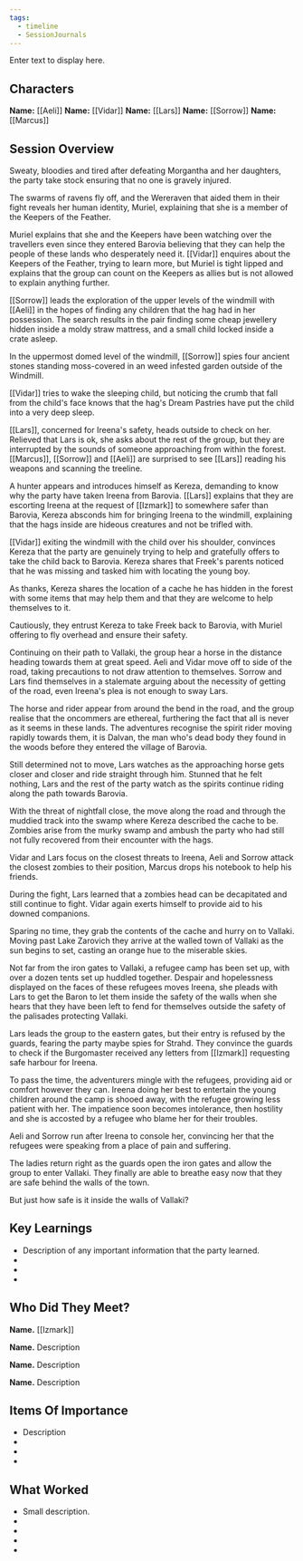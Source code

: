 ```yaml
---
tags:
  - timeline
  - SessionJournals
---
```


<div
      class='ob-timelines'
      data-date='144-43-49-00'
      data-title='dd-mm-yyy desc'
      data-class='orange'
      data-img = '\z_Assets\ImagePlaceholder.png'
      data-type='range'
      data-end="2000-10-20-00">
    Enter text to display here.
</div>

## Characters 
 
**Name:** [[Aeli]] 
**Name:**  [[Vidar]] 
**Name:** [[Lars]] 
**Name:** [[Sorrow]] 
**Name:** [[Marcus]] 
 
## Session Overview 

Sweaty, bloodies and tired after defeating Morgantha and her daughters, the party take stock ensuring that no one is gravely injured.

The swarms of ravens fly off,  and the Wereraven that aided them in their fight reveals her human identity, Muriel, explaining that she is a member of the Keepers of the Feather. 

Muriel explains that she and the Keepers have been watching over the travellers even since they entered Barovia believing that they can help the people of these lands who desperately need it. [[Vidar]] enquires about the Keepers of the Feather, trying to learn more, but Muriel is tight lipped and explains that the group can count on the Keepers as allies but is not allowed to explain anything further.

[[Sorrow]] leads the exploration of the upper levels of the windmill with [[Aeli]] in the hopes of finding any children that the hag had in her possession. The search results in the pair finding some cheap jewellery hidden inside a moldy straw mattress, and a small child locked inside a crate asleep.

In the uppermost domed level of the windmill, [[Sorrow]] spies four ancient stones standing moss-covered in an weed infested garden outside of the Windmill. 

[[Vidar]] tries to wake the sleeping child, but noticing the crumb that fall from the child's face knows that the hag's Dream Pastries have put the child into a very deep sleep.

[[Lars]], concerned for Ireena's safety, heads outside to check on her. Relieved that Lars is ok, she asks about the rest of the group, but they are interrupted by the sounds of someone approaching from within the forest. [[Marcus]], [[Sorrow]] and [[Aeli]] are surprised to see [[Lars]] reading his weapons and scanning the treeline. 

A hunter appears and introduces himself as Kereza, demanding to know why the party have taken Ireena from Barovia. [[Lars]] explains that they are escorting Ireena at the request of [[Izmark]] to somewhere safer than Barovia, Kereza absconds him for bringing Ireena to the windmill, explaining that the hags inside are hideous creatures and not be trifled with.

[[Vidar]] exiting the windmill with the child over his shoulder, convinces Kereza that the party are genuinely trying to help and gratefully offers to take the child back to Barovia. Kereza shares that Freek's parents noticed that he was missing and tasked him with locating the young boy.

As thanks, Kereza shares the location of a cache he has hidden in the forest with some items that may help them and that they are welcome to help themselves to it.

Cautiously, they entrust Kereza to take Freek back to Barovia, with Muriel offering to fly overhead and ensure their safety.

Continuing on their path to Vallaki, the group hear a horse in the distance heading towards them at great speed. Aeli and Vidar move off to side of the road, taking precautions to not draw attention to themselves. Sorrow and Lars find themselves in a stalemate arguing about the necessity of getting of the road, even Ireena's plea is not enough to sway Lars.

The horse and rider appear from around the bend in the road, and the group realise that the oncommers are ethereal, furthering the fact that all is never as it seems in these lands. The adventures recognise the spirit rider moving rapidly towards them, it is Dalvan, the man who's dead body they found in the woods before they entered the village of Barovia.

Still determined not to move, Lars watches as the approaching horse gets closer and closer and ride straight through him. Stunned that he felt nothing, Lars and the rest of the party watch as the spirits continue riding along the path towards Barovia.

With the threat of nightfall close, the move along the road and through the muddied track into the swamp where Kereza described the cache to be. Zombies arise from the murky swamp and ambush the party who had still not fully recovered from their encounter with the hags.

Vidar and Lars focus on the closest threats to Ireena, Aeli and Sorrow attack the closest zombies to their position, Marcus drops his notebook to help his friends.

During the fight, Lars learned that a zombies head can be decapitated and still continue to fight. Vidar again exerts himself to provide aid to his downed companions.

Sparing no time, they grab the contents of the cache and hurry on to Vallaki. Moving past Lake Zarovich they arrive at the walled town of Vallaki as the sun begins to set, casting an orange hue to the miserable skies.

Not far from the iron gates to Vallaki, a refugee camp has been set up, with over a dozen tents set up huddled together. Despair and hopelessness displayed on the faces of these refugees moves Ireena, she pleads with Lars to get the Baron to let them inside the safety of the walls when she hears that they have been left to fend for themselves outside the safety of the palisades protecting Vallaki.

Lars leads the group to the eastern gates, but their entry is refused by the guards,  fearing the party maybe spies for Strahd. They convince the guards to check if the Burgomaster received any letters from [[Izmark]]  requesting safe harbour for Ireena.

To pass the time, the adventurers mingle with the refugees, providing aid or comfort however they can. Ireena doing her best to entertain the young children around the camp is shooed away, with the refugee growing less patient with her. The impatience soon becomes intolerance, then hostility and she is accosted by a refugee who blame her for their troubles.

Aeli and Sorrow run after Ireena to console her, convincing her that the refugees were speaking from a place of pain and suffering.

The ladies return right as the guards open the iron gates and allow the group to enter Vallaki. They finally are able to breathe easy now that they are safe behind the walls of the town.

But just how safe is it inside the walls of Vallaki?


 

## Key Learnings
* Description of any important information that the party learned.
* 
* 
*
   
## Who Did They Meet?
 
**Name.** [[Izmark]] 
 
**Name.** Description 
 
**Name.** Description 
 
**Name.** Description 
 
## Items Of Importance
 
* Description 
* 
* 
*
## What Worked 
 
* Small description. 
* 
* 
* 
* 
